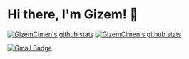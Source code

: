 # Hi there, I'm Gizem! 👋



[![GizemCimen's github stats](https://github-readme-stats.vercel.app/api?username=GizemCimen&count_private=true&show_icons=true&theme=onedark&hide_rank=false)](https://github.com/anuraghazra/github-readme-stats)
[![GizemCimen's github stats](https://github-readme-stats.vercel.app/api?username=GizemCimen&count_private=true&show_icons=true&theme=tokyonight&hide_rank=false)](https://github.com/anuraghazra/github-readme-stats)


  [![Gmail Badge](https://img.shields.io/badge/Gmail-D14836?style=for-the-badge&logo=gmail&logoColor=white&link=link)](mailto:ggizemcimen@gmail.com) 
